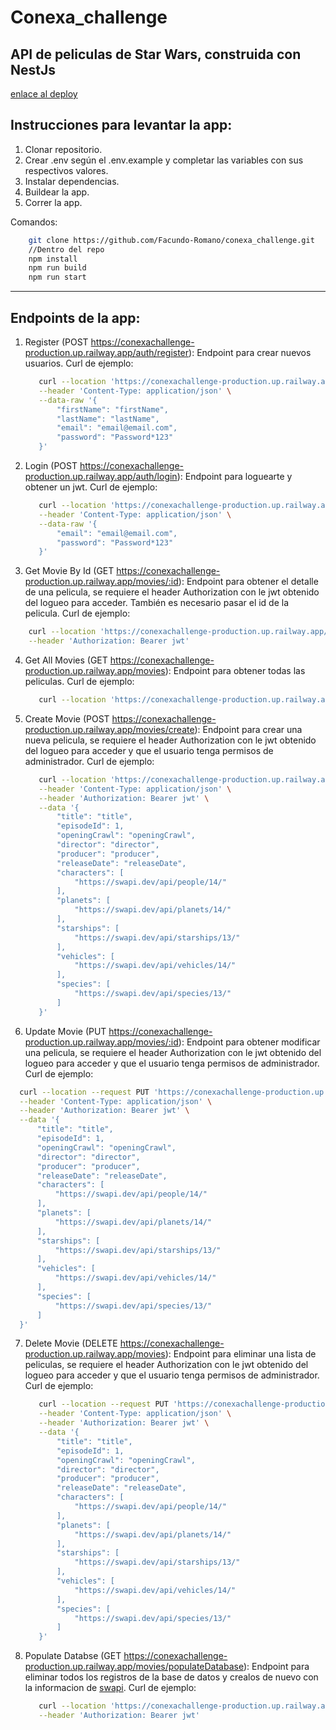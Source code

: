 # Conexa_challenge
## API de peliculas de Star Wars, construida con NestJs
[enlace al deploy](https://conexachallenge-production.up.railway.app/)

## Instrucciones para levantar la app:

1) Clonar repositorio.
2) Crear .env según el .env.example y completar las variables con sus respectivos valores.
3) Instalar dependencias.
4) Buildear la app.
5) Correr la app.
   
Comandos:
```bash
    git clone https://github.com/Facundo-Romano/conexa_challenge.git
    //Dentro del repo
    npm install
    npm run build
    npm run start
```
---
## Endpoints de la app:
1) Register (POST https://conexachallenge-production.up.railway.app/auth/register):
   Endpoint para crear nuevos usuarios.
   Curl de ejemplo:
   ```bash
      curl --location 'https://conexachallenge-production.up.railway.app/auth/register' \
      --header 'Content-Type: application/json' \
      --data-raw '{
          "firstName": "firstName",
          "lastName": "lastName",
          "email": "email@email.com",
          "password": "Password*123"
      }'
    ```

2) Login (POST https://conexachallenge-production.up.railway.app/auth/login):
   Endpoint para loguearte y obtener un jwt.
   Curl de ejemplo:
   ```bash
      curl --location 'https://conexachallenge-production.up.railway.app/auth/login' \
      --header 'Content-Type: application/json' \
      --data-raw '{
          "email": "email@email.com",
          "password": "Password*123"
      }'

3) Get Movie By Id (GET https://conexachallenge-production.up.railway.app/movies/:id):
  Endpoint para obtener el detalle de una pelicula, se requiere el header Authorization con le jwt obtenido del logueo para acceder. También es necesario pasar el id de la pelicula.
  Curl de ejemplo: 
  ```bash
      curl --location 'https://conexachallenge-production.up.railway.app/movies/1' \
      --header 'Authorization: Bearer jwt'
  ```

4) Get All Movies (GET https://conexachallenge-production.up.railway.app/movies):
   Endpoint para obtener todas las peliculas.
   Curl de ejemplo:
   ```bash
      curl --location 'https://conexachallenge-production.up.railway.app/movies'
   ```

6) Create Movie (POST https://conexachallenge-production.up.railway.app/movies/create):
   Endpoint para crear una nueva pelicula, se requiere el header Authorization con le jwt obtenido del logueo para acceder y que el usuario tenga permisos de administrador.
   Curl de ejemplo:
   ```bash
      curl --location 'https://conexachallenge-production.up.railway.app/movies/create' \
      --header 'Content-Type: application/json' \
      --header 'Authorization: Bearer jwt' \
      --data '{
          "title": "title", 
          "episodeId": 1, 
          "openingCrawl": "openingCrawl", 
          "director": "director", 
          "producer": "producer", 
          "releaseDate": "releaseDate",
          "characters": [
              "https://swapi.dev/api/people/14/"
          ], 
          "planets": [
              "https://swapi.dev/api/planets/14/"
          ], 
          "starships": [
              "https://swapi.dev/api/starships/13/"
          ], 
          "vehicles": [
              "https://swapi.dev/api/vehicles/14/"
          ], 
          "species": [
              "https://swapi.dev/api/species/13/"
          ]
      }'

7) Update Movie (PUT https://conexachallenge-production.up.railway.app/movies/:id):
  Endpoint para obtener modificar una pelicula, se requiere el header Authorization con le jwt obtenido del logueo para acceder y que el usuario tenga permisos de administrador.
  Curl de ejemplo: 
  ```bash
    curl --location --request PUT 'https://conexachallenge-production.up.railway.app/movies/1' \
    --header 'Content-Type: application/json' \
    --header 'Authorization: Bearer jwt' \
    --data '{
        "title": "title", 
        "episodeId": 1, 
        "openingCrawl": "openingCrawl", 
        "director": "director", 
        "producer": "producer", 
        "releaseDate": "releaseDate",
        "characters": [
            "https://swapi.dev/api/people/14/"
        ], 
        "planets": [
            "https://swapi.dev/api/planets/14/"
        ], 
        "starships": [
            "https://swapi.dev/api/starships/13/"
        ], 
        "vehicles": [
            "https://swapi.dev/api/vehicles/14/"
        ], 
        "species": [
            "https://swapi.dev/api/species/13/"
        ]
    }'
  ```

7) Delete Movie (DELETE https://conexachallenge-production.up.railway.app/movies):
   Endpoint para eliminar una lista de peliculas, se requiere el header Authorization con le jwt obtenido del logueo para acceder y que el usuario tenga permisos de administrador.
   Curl de ejemplo:
   ```bash
      curl --location --request PUT 'https://conexachallenge-production.up.railway.app/movies/1' \
      --header 'Content-Type: application/json' \
      --header 'Authorization: Bearer jwt' \
      --data '{
          "title": "title", 
          "episodeId": 1, 
          "openingCrawl": "openingCrawl", 
          "director": "director", 
          "producer": "producer", 
          "releaseDate": "releaseDate",
          "characters": [
              "https://swapi.dev/api/people/14/"
          ], 
          "planets": [
              "https://swapi.dev/api/planets/14/"
          ], 
          "starships": [
              "https://swapi.dev/api/starships/13/"
          ], 
          "vehicles": [
              "https://swapi.dev/api/vehicles/14/"
          ], 
          "species": [
              "https://swapi.dev/api/species/13/"
          ]
      }'

8) Populate Databse (GET https://conexachallenge-production.up.railway.app/movies/populateDatabase):
   Endpoint para eliminar todos los registros de la base de datos y crealos de nuevo con la informacion de [swapi](https://swapi.dev/).
   Curl de ejemplo:
   ```bash
      curl --location 'https://conexachallenge-production.up.railway.app/movies/populateDatabase' \
      --header 'Authorization: Bearer jwt'

